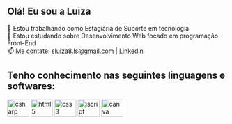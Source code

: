## **Olá! Eu sou a Luiza** 

👜 Estou trabalhando como Estagiária de Suporte em tecnologia <br>
🌱 Estou estudando sobre Desenvolvimento Web focado em programação Front-End <br>
📫 Me contate: sluiza8.ls@gmail.com | <a  href="https://www.linkedin.com/in/luiza-almeida-da-silva-b06167266?utm_source=share&utm_cam-paing=share_via&utm_content=profile&utm_medium=ios_app" target="_blank">Linkedin</a>



## Tenho conhecimento nas seguintes linguagens e softwares:

<div>
<img aling="center" alt="csharp" height="40" width="50" src="https://cdn.jsdelivr.net/gh/devicons/devicon@latest/icons/csharp/csharp-original.svg" />
<img  aling="center" alt="html5" height="40" width="50" src="https://cdn.jsdelivr.net/gh/devicons/devicon@latest/icons/html5/html5-original.svg" />
 <img  aling="center" alt="css3" height="40" width="50" src="https://cdn.jsdelivr.net/gh/devicons/devicon@latest/icons/css3/css3-original.svg" />
<img  aling="center" alt="jscript" height="40" width="50" src="https://cdn.jsdelivr.net/gh/devicons/devicon@latest/icons/javascript/javascript-plain.svg" />
<img  aling="center" alt="canva" height="40" width="50" src="https://cdn.jsdelivr.net/gh/devicons/devicon@latest/icons/canva/canva-original.svg" />
</div>

##
